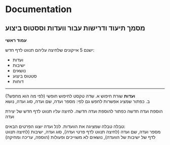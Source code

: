 # Documentation
מסמך תיעוד ודרישות עבור וועדות וססטוס ביצוע
---

**עמוד ראשי**

ישנם 5 אייקונים שלחיצה עליהם תנווט לדף חדש:
+ ועדות
+ ישיבות
+ נושאים
+ סטטוס ביצוע
+ דוחות

---
**ועדות**
שורת חיפוש
א. שדה טקסט לחיפוש חופשי (לפי מה הוא מחפש?)</br>
ב. כפתור שמציג אפשרות לחפש גם לפי: מספר ועדה, שם ועדה, סוג ועדה, נושא

הוספת ועדה חדשה
כפתור להוספת ועדה חדשה. לחיצה עליו תנווט לדף חדש של יצירת ועדה

טבלה
טבלה שמציגה את הוועדות. לכל ועדה יוצגו הפרטים הבאים:</br>
מספר ועדה, שם ועדה (לחיצה תנווט לדף פרטי ועדה), סוג ועדה, ישיבות (לחיצה תנווט לדף של ישיבות של הוועדה), נושאים לא משוייכים ופעולות (הוספה, עריכה ומחיקה)
